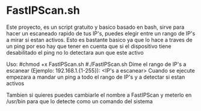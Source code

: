 # FastIPScan.sh
Este proyecto, es un script gratuito y basico basado en bash, sirve para hacer un escaneado rapido de tus IP's,
puedes elegir entre un rango de IP's a mirar si estan activos. Esto es bastante basico ya que lo hace a traves de un ping por
eso hay que tener en cuenta que si el dispositivo tiene desabilitado el ping no lo detectara aun que este activo

Uso:
#chmod +x FastIPScan.sh
#./FastIPScan.sh
Dime el rango de IP's a escanear (Ejemplo: 192.168.1.{1-255}): <IP's a escanear>
Cuando se ejecute empezara a mandar un ping a todo el rango de IP's y a detectar si estan activos

Tambien si quieres puedes cambiarle el nombre a FastIPScan y meterlo en /usr/bin para que lo detecte como un comando del sistema

